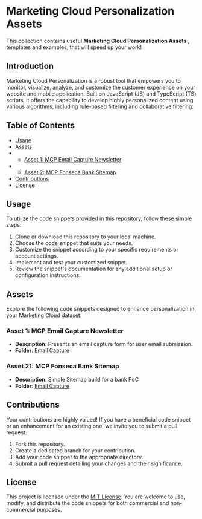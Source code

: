 # Marketing Cloud Personalization Assets

This collection contains useful **Marketing Cloud Personalization Assets** , templates and examples, that will speed up your work!

## Introduction

Marketing Cloud Personalization is a robust tool that empowers you to monitor, visualize, analyze, and customize the customer experience on your website and mobile application. Built on JavaScript (JS) and TypeScript (TS) scripts, it offers the capability to develop highly personalized content using various algorithms, including rule-based filtering and collaborative filtering.

## Table of Contents

- [Usage](#usage)
- [Assets](#assets)
- - [Asset 1: MCP Email Capture Newsletter](#asset-1-mcp-email-capture-newsletter)
- - [Asset 2: MCP Fonseca Bank Sitemap](#asset-2-mcp-fonseca-bank-sitemap)
- [Contributions](#contributions)
- [License](#license)

## Usage

To utilize the code snippets provided in this repository, follow these simple steps:

1. Clone or download this repository to your local machine.
2. Choose the code snippet that suits your needs.
3. Customize the snippet according to your specific requirements or account settings.
4. Implement and test your customized snippet.
5. Review the snippet's documentation for any additional setup or configuration instructions.

## Assets

Explore the following code snippets designed to enhance personalization in your Marketing Cloud dataset:

### Asset 1: MCP Email Capture Newsletter

- **Description**: Presents an email capture form for user email submission.
- **Folder**: [Email Capture](/templates/Email%20Capture)

### Asset 21: MCP Fonseca Bank Sitemap

- **Description**: Simple Sitemap build for a bank PoC
- **Folder**: [Email Capture](/sitemap/fonsecabank.js)

## Contributions

Your contributions are highly valued! If you have a beneficial code snippet or an enhancement for an existing one, we invite you to submit a pull request.

1. Fork this repository.
2. Create a dedicated branch for your contribution.
3. Add your code snippet to the appropriate directory.
4. Submit a pull request detailing your changes and their significance.

## License

This project is licensed under the [MIT License](/License). You are welcome to use, modify, and distribute the code snippets for both commercial and non-commercial purposes.
